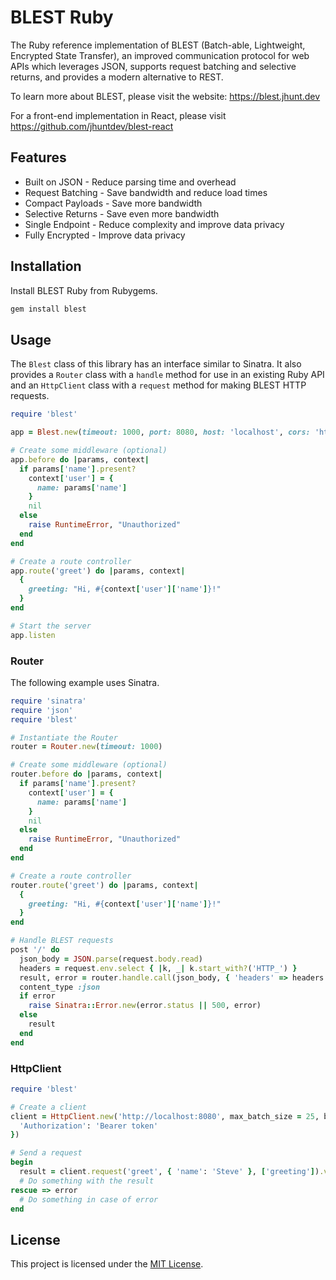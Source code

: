 # BLEST Ruby

The Ruby reference implementation of BLEST (Batch-able, Lightweight, Encrypted State Transfer), an improved communication protocol for web APIs which leverages JSON, supports request batching and selective returns, and provides a modern alternative to REST.

To learn more about BLEST, please visit the website: https://blest.jhunt.dev

For a front-end implementation in React, please visit https://github.com/jhuntdev/blest-react

## Features

- Built on JSON - Reduce parsing time and overhead
- Request Batching - Save bandwidth and reduce load times
- Compact Payloads - Save more bandwidth
- Selective Returns - Save even more bandwidth
- Single Endpoint - Reduce complexity and improve data privacy
- Fully Encrypted - Improve data privacy

## Installation

Install BLEST Ruby from Rubygems.

```bash
gem install blest
```

## Usage

The `Blest` class of this library has an interface similar to Sinatra. It also provides a `Router` class with a `handle` method for use in an existing Ruby API and an `HttpClient` class with a `request` method for making BLEST HTTP requests.

```ruby
require 'blest'

app = Blest.new(timeout: 1000, port: 8080, host: 'localhost', cors: 'http://localhost:3000')

# Create some middleware (optional)
app.before do |params, context|
  if params['name'].present?
    context['user'] = {
      name: params['name']
    }
    nil
  else
    raise RuntimeError, "Unauthorized"
  end
end

# Create a route controller
app.route('greet') do |params, context|
  {
    greeting: "Hi, #{context['user']['name']}!"
  }
end

# Start the server
app.listen
```

### Router

The following example uses Sinatra.

```ruby
require 'sinatra'
require 'json'
require 'blest'

# Instantiate the Router
router = Router.new(timeout: 1000)

# Create some middleware (optional)
router.before do |params, context|
  if params['name'].present?
    context['user'] = {
      name: params['name']
    }
    nil
  else
    raise RuntimeError, "Unauthorized"
  end
end

# Create a route controller
router.route('greet') do |params, context|
  {
    greeting: "Hi, #{context['user']['name']}!"
  }
end

# Handle BLEST requests
post '/' do
  json_body = JSON.parse(request.body.read)
  headers = request.env.select { |k, _| k.start_with?('HTTP_') }
  result, error = router.handle.call(json_body, { 'headers' => headers })
  content_type :json
  if error
    raise Sinatra::Error.new(error.status || 500, error)
  else
    result
  end
end
```

### HttpClient

```ruby
require 'blest'

# Create a client
client = HttpClient.new('http://localhost:8080', max_batch_size = 25, buffer_delay = 10, headers = {
  'Authorization': 'Bearer token'
})

# Send a request
begin
  result = client.request('greet', { 'name': 'Steve' }, ['greeting']).value
  # Do something with the result
rescue => error
  # Do something in case of error
end
```


## License

This project is licensed under the [MIT License](LICENSE).